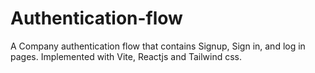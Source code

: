 # Authentication-flow
A Company authentication flow that contains Signup, Sign in, and log in pages. Implemented with Vite, Reactjs and Tailwind css.

